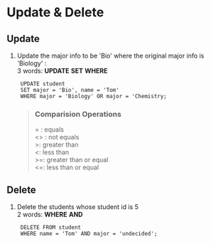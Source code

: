 # Update & Delete

## Update
1. Update the major info to be 'Bio' where the original major info is 'Biology' : <br>
3 words: **UPDATE**  **SET**  **WHERE**
    
        UPDATE student 
        SET major = 'Bio', name = 'Tom'
        WHERE major = 'Biology' OR major = 'Chemistry;
    
    
    > ### Comparision Operations
    > 
    > = : equals <br>
    > <> : not equals <br>
    > \>:  greater than <br>
    > \<:  less than <br>
    > \>=: greater than or equal <br>
    > \<=: less than or equal


## Delete
1. Delete the students whose student id is 5 <br>
2 words: **WHERE** **AND**

        DELETE FROM student
        WHERE name = 'Tom' AND major = 'undecided';


